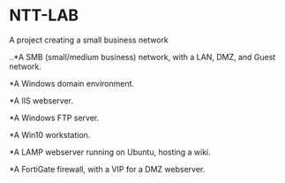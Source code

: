 # NTT-LAB
A project creating a small business network

..*A SMB (small/medium business) network, with a LAN, DMZ, and Guest network.

*A Windows domain environment.

*A IIS webserver.

*A Windows FTP server.

*A Win10 workstation.

*A LAMP webserver running on Ubuntu, hosting a wiki.

*A FortiGate firewall, with a VIP for a DMZ webserver.
